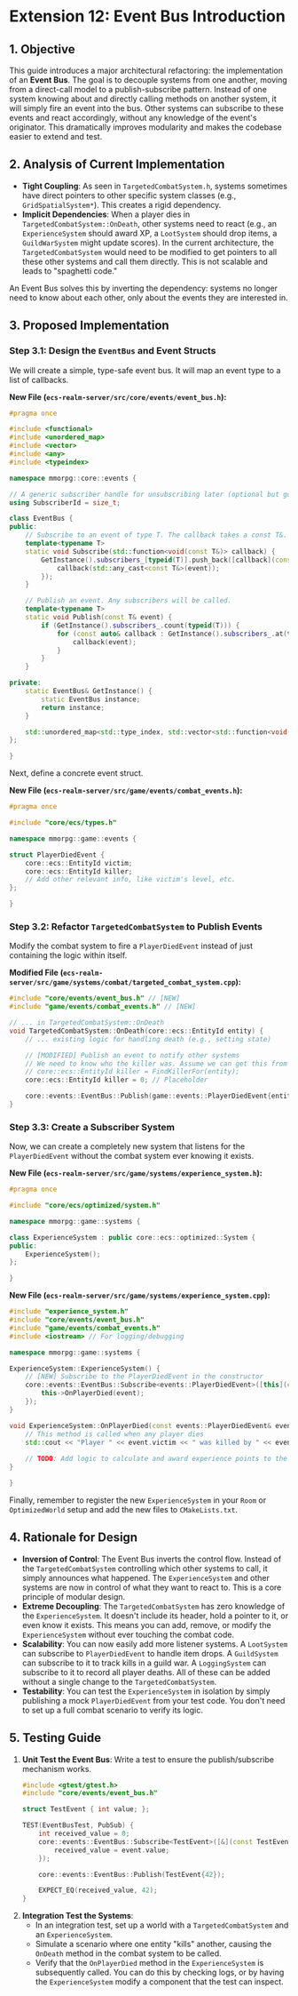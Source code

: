 # Extension 12: Event Bus Introduction

## 1. Objective

This guide introduces a major architectural refactoring: the implementation of an **Event Bus**. The goal is to decouple systems from one another, moving from a direct-call model to a publish-subscribe pattern. Instead of one system knowing about and directly calling methods on another system, it will simply fire an event into the bus. Other systems can subscribe to these events and react accordingly, without any knowledge of the event's originator. This dramatically improves modularity and makes the codebase easier to extend and test.

## 2. Analysis of Current Implementation

*   **Tight Coupling**: As seen in `TargetedCombatSystem.h`, systems sometimes have direct pointers to other specific system classes (e.g., `GridSpatialSystem*`). This creates a rigid dependency.
*   **Implicit Dependencies**: When a player dies in `TargetedCombatSystem::OnDeath`, other systems need to react (e.g., an `ExperienceSystem` should award XP, a `LootSystem` should drop items, a `GuildWarSystem` might update scores). In the current architecture, the `TargetedCombatSystem` would need to be modified to get pointers to all these other systems and call them directly. This is not scalable and leads to "spaghetti code."

An Event Bus solves this by inverting the dependency: systems no longer need to know about each other, only about the events they are interested in.

## 3. Proposed Implementation

### Step 3.1: Design the `EventBus` and Event Structs

We will create a simple, type-safe event bus. It will map an event type to a list of callbacks.

**New File (`ecs-realm-server/src/core/events/event_bus.h`):**
```cpp
#pragma once

#include <functional>
#include <unordered_map>
#include <vector>
#include <any>
#include <typeindex>

namespace mmorpg::core::events {

// A generic subscriber handle for unsubscribing later (optional but good practice)
using SubscriberId = size_t;

class EventBus {
public:
    // Subscribe to an event of type T. The callback takes a const T&.
    template<typename T>
    static void Subscribe(std::function<void(const T&)> callback) {
        GetInstance().subscribers_[typeid(T)].push_back([callback](const std::any& event) {
            callback(std::any_cast<const T&>(event));
        });
    }

    // Publish an event. Any subscribers will be called.
    template<typename T>
    static void Publish(const T& event) {
        if (GetInstance().subscribers_.count(typeid(T))) {
            for (const auto& callback : GetInstance().subscribers_.at(typeid(T))) {
                callback(event);
            }
        }
    }

private:
    static EventBus& GetInstance() {
        static EventBus instance;
        return instance;
    }

    std::unordered_map<std::type_index, std::vector<std::function<void(const std::any&)>>> subscribers_;
};

}
```

Next, define a concrete event struct.

**New File (`ecs-realm-server/src/game/events/combat_events.h`):**
```cpp
#pragma once

#include "core/ecs/types.h"

namespace mmorpg::game::events {

struct PlayerDiedEvent {
    core::ecs::EntityId victim;
    core::ecs::EntityId killer;
    // Add other relevant info, like victim's level, etc.
};

}
```

### Step 3.2: Refactor `TargetedCombatSystem` to Publish Events

Modify the combat system to fire a `PlayerDiedEvent` instead of just containing the logic within itself.

**Modified File (`ecs-realm-server/src/game/systems/combat/targeted_combat_system.cpp`):**
```cpp
#include "core/events/event_bus.h" // [NEW]
#include "game/events/combat_events.h" // [NEW]

// ... in TargetedCombatSystem::OnDeath
void TargetedCombatSystem::OnDeath(core::ecs::EntityId entity) {
    // ... existing logic for handling death (e.g., setting state)

    // [MODIFIED] Publish an event to notify other systems
    // We need to know who the killer was. Assume we can get this from a damage map.
    // core::ecs::EntityId killer = FindKillerFor(entity);
    core::ecs::EntityId killer = 0; // Placeholder

    core::events::EventBus::Publish(game::events::PlayerDiedEvent{entity, killer});
}
```

### Step 3.3: Create a Subscriber System

Now, we can create a completely new system that listens for the `PlayerDiedEvent` without the combat system ever knowing it exists.

**New File (`ecs-realm-server/src/game/systems/experience_system.h`):**
```cpp
#pragma once

#include "core/ecs/optimized/system.h"

namespace mmorpg::game::systems {

class ExperienceSystem : public core::ecs::optimized::System {
public:
    ExperienceSystem();
};

}
```

**New File (`ecs-realm-server/src/game/systems/experience_system.cpp`):**
```cpp
#include "experience_system.h"
#include "core/events/event_bus.h"
#include "game/events/combat_events.h"
#include <iostream> // For logging/debugging

namespace mmorpg::game::systems {

ExperienceSystem::ExperienceSystem() {
    // [NEW] Subscribe to the PlayerDiedEvent in the constructor
    core::events::EventBus::Subscribe<events::PlayerDiedEvent>([this](const events::PlayerDiedEvent& event) {
        this->OnPlayerDied(event);
    });
}

void ExperienceSystem::OnPlayerDied(const events::PlayerDiedEvent& event) {
    // This method is called when any player dies
    std::cout << "Player " << event.victim << " was killed by " << event.killer << ". Awarding XP!" << std::endl;
    
    // TODO: Add logic to calculate and award experience points to the killer.
}

}
```
Finally, remember to register the new `ExperienceSystem` in your `Room` or `OptimizedWorld` setup and add the new files to `CMakeLists.txt`.

## 4. Rationale for Design

*   **Inversion of Control**: The Event Bus inverts the control flow. Instead of the `TargetedCombatSystem` controlling which other systems to call, it simply announces what happened. The `ExperienceSystem` and other systems are now in control of what they want to react to. This is a core principle of modular design.
*   **Extreme Decoupling**: The `TargetedCombatSystem` has zero knowledge of the `ExperienceSystem`. It doesn't include its header, hold a pointer to it, or even know it exists. This means you can add, remove, or modify the `ExperienceSystem` without ever touching the combat code.
*   **Scalability**: You can now easily add more listener systems. A `LootSystem` can subscribe to `PlayerDiedEvent` to handle item drops. A `GuildSystem` can subscribe to it to track kills in a guild war. A `LoggingSystem` can subscribe to it to record all player deaths. All of these can be added without a single change to the `TargetedCombatSystem`.
*   **Testability**: You can test the `ExperienceSystem` in isolation by simply publishing a mock `PlayerDiedEvent` from your test code. You don't need to set up a full combat scenario to verify its logic.

## 5. Testing Guide

1.  **Unit Test the Event Bus**: Write a test to ensure the publish/subscribe mechanism works.
    ```cpp
    #include <gtest/gtest.h>
    #include "core/events/event_bus.h"

    struct TestEvent { int value; };

    TEST(EventBusTest, PubSub) {
        int received_value = 0;
        core::events::EventBus::Subscribe<TestEvent>([&](const TestEvent& event) {
            received_value = event.value;
        });

        core::events::EventBus::Publish(TestEvent{42});

        EXPECT_EQ(received_value, 42);
    }
    ```
2.  **Integration Test the Systems**:
    *   In an integration test, set up a world with a `TargetedCombatSystem` and an `ExperienceSystem`.
    *   Simulate a scenario where one entity "kills" another, causing the `OnDeath` method in the combat system to be called.
    *   Verify that the `OnPlayerDied` method in the `ExperienceSystem` is subsequently called. You can do this by checking logs, or by having the `ExperienceSystem` modify a component that the test can inspect.

